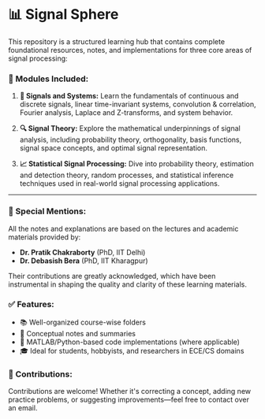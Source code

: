 # 📊 Signal Sphere

This repository is a structured learning hub that contains complete foundational resources, notes, and implementations for three core areas of signal processing:

### 🧱 Modules Included:

1. **📘 Signals and Systems:**
   Learn the fundamentals of continuous and discrete signals, linear time-invariant systems, convolution & correlation, Fourier analysis, Laplace and Z-transforms, and system behavior.

2. **🔍 Signal Theory:**
   Explore the mathematical underpinnings of signal analysis, including probability theory, orthogonality, basis functions, signal space concepts, and optimal signal representation.

3. **📈 Statistical Signal Processing:**
   Dive into probability theory, estimation and detection theory, random processes, and statistical inference techniques used in real-world signal processing applications.


---

### 📌 Special Mentions:
All the notes and explanations are based on the lectures and academic materials provided by:

* **Dr. Pratik Chakraborty** (PhD, IIT Delhi)
* **Dr. Debasish Bera** (PhD, IIT Kharagpur)
  
Their contributions are greatly acknowledged, which have been instrumental in shaping the quality and clarity of these learning materials.

###  ✅ Features:
* 📚 Well-organized course-wise folders
* 📝 Conceptual notes and summaries
* 📂 MATLAB/Python-based code implementations (where applicable)
* 🎓 Ideal for students, hobbyists, and researchers in ECE/CS domains



### 🤝 Contributions:

Contributions are welcome! Whether it's correcting a concept, adding new practice problems, or suggesting improvements—feel free to contact over an email.
